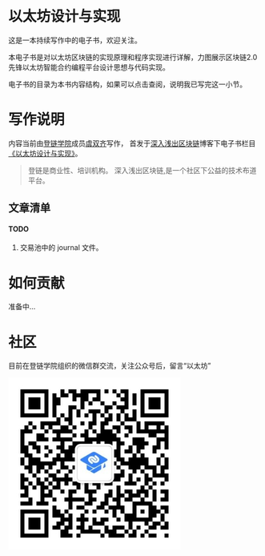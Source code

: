 # 以太坊设计与实现

这是一本持续写作中的电子书，欢迎关注。

本电子书是对以太坊区块链的实现原理和程序实现进行详解，力图展示区块链2.0先锋以太坊智能合约编程平台设计思想与代码实现。

电子书的目录为本书内容结构，如果可以点击查阅，说明我已写完这一小节。

# 写作说明

内容当前由[登链学院](https://upchain.ke.qq.com/?tuin=bd898bbf)成员[虞双齐](https://yushuangqi.com)写作，
首发于[深入浅出区块链](https://learnblockchain.cn/)博客下电子书栏目[《以太坊设计与实现》](https://learnblockchain.cn/books/geth/)。

> 登链是商业性、培训机构。
> 深入浅出区块链,是一个社区下公益的技术布道平台。



## 文章清单

#### TODO

1. 交易池中的 journal 文件。





# 如何贡献

准备中...

# 社区

目前在登链学院组织的微信群交流，关注公众号后，留言“以太坊”

![](images/01.jpeg)
